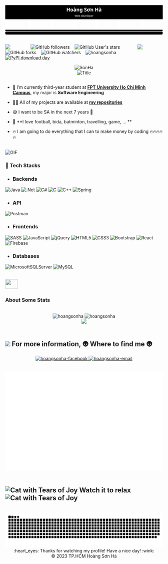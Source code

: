 <div style = "display: flex; flex-direction: column; align-items: center;">
    <!-- HEADER -->
    <img src = "IMPORT FILES/PROFILEHeader.png" alt = "Profile Header" style = "width: 100%;"/>   
    <!-- BUTTON LINKS -->
    <div style = "display: flex; justify-content: center; align-items: center; width: 100%;">
        <a href = "#"><img src = "BUTTONGitHub.svg" style = "width: 14%; height: 30px;"></a><a href = "#"><img src = "BUTTONGitHub.svg" style = "width: 14%; height: 30px;"></a><a href = "https://linkedin.com/in/norzzielein"><img src = "BUTTONGitHub.svg" style = "width: 14%; height: 30px;"></a><a href = "https://github.com/norzzielein"><img src = "BUTTONGitHub.svg" style = "width: 16%; height: 30px;"></a><a href = "https://facebook.com/norzzielein"><img src = "BUTTONGitHub.svg" style = "width: 14%; height: 30px;"></a><a href = "https://instagram.com/norzzielein"><img src = "BUTTONGitHub.svg" style = "width: 14%; height: 30px;"></a><a href = "https://twitter.com/norzzielein"><img src = "BUTTONGitHub.svg" style = "width: 14%; height: 30px;"></a>
    </div>    
    <!-- FOOTER -->
    <img src = "IMPORT FILES/PROFILEFooter.png" alt = "Profile Footer" style = "width: 100%;"/>
</div><br/>

<img align="left" src="https://user-images.githubusercontent.com/65187002/144930161-2f783401-8d27-4fdf-a2f7-cc0ba32f1f1f.gif" width="16%" style="display:inline; index:999;"><img align="right" src="https://user-images.githubusercontent.com/65187002/144930161-2f783401-8d27-4fdf-a2f7-cc0ba32f1f1f.gif" width="16%" style="display:inline; index:999;">

<img alt="GitHub followers" src="https://img.shields.io/github/followers/hoangsonha?style=social"> &nbsp;&nbsp; <img alt="GitHub User's stars" src="https://img.shields.io/github/stars/hoangsonha?style=social"> &nbsp;&nbsp;  <img alt="GitHub forks" src="https://img.shields.io/github/forks/hoangsonha/hoangsonha?style=social"> &nbsp;&nbsp; <img alt="GitHub watchers" src="https://img.shields.io/github/watchers/hoangsonha/hoangsonha?style=social"> &nbsp;&nbsp; <img src="https://komarev.com/ghpvc/?username=hoangsonha&label=Profile%20views&color=brightgreen&style=flat" alt="hoangsonha"/> &nbsp;&nbsp; [![PyPI download day](https://img.shields.io/pypi/dd/ansicolortags.svg)](https://pypi.python.org/pypi/ansicolortags/)

<div align="center">
    
<img src="https://readme-typing-svg.herokuapp.com?font=Kaushan+Script&size=50&duration=3800&color=447FF7&background=FFFFFF00&center=true&vCenter=true&width=650&height=55&lines=Hey!+Welcome+to+my+profile+%F0%9F%91%8B%F0%9F%8F%BB;I+am+a+Web+Developer+%F0%9F%91%A9%F0%9F%8F%BB%E2%80%8D%F0%9F%92%BB;I+am+from+VietNam+https://www.google.com/url?sa=i&url=https%3A%2F%2Ficonduck.com%2Ficons%2F103338%2Fviet-nam&psig=AOvVaw1qjorrGXgw4Jy9P01L4GGH&ust=1718775341576000&source=images&cd=vfe&opi=89978449&ved=0CBEQjRxqFwoTCPDOlqG35IYDFQAAAAAdAAAAABAE;" alt="SonHa" width="950" height="90">

</div>


<div align="center">
  <img src="https://readme-typing-svg.herokuapp.com/?font=Dancing+Script&size=35&duration=1&pause=999999&color=BF91F3&random=false&width=500&height=50&lines=Hi%2C+my+fullname+is+Hoàng+Sơn+Hà" alt="Title"/><br/>
</div>

##

- 🔭 I’m currently third-year student at [**FPT University Ho Chi Minh Campus**](https://hcmuni.fpt.edu.vn/), my major is **Software Engineering**
- 👨‍💻 All of my projects are available at [**my repositories**](https://github.com/hoangsonha?tab=repositories)
- 😅 I want to be SA in the next 7 years 🐧
  
- 🚀 **I love football, bida, batminton, travelling, game, ... **
  
- 🔥 I am going to do everything that I can to make money by coding 🔥🔥🔥🔥🔥
 <br>
<img alt="GIF" src="https://github.com/hoangsonha/hoangsonha1/blob/master/svg/mario.gif"/>
<br>
<summary><h3><b>🔮 Tech Stacks</b></h3></summary>

  
  - ### Backends
  ![Java](https://img.shields.io/badge/java-%23ED8B00.svg?style=for-the-badge&logo=java&logoColor=white)
  ![.Net](https://img.shields.io/badge/dotnet-%238A2BE2.svg?style=for-the-badge&logo=dotnet&logoColor=white)
  ![C#](https://img.shields.io/badge/C%23-239120?style=for-the-badge&logo=csharp&logoColor=white)
  ![C](https://img.shields.io/badge/C-00599C?style=for-the-badge&logo=c&logoColor=white)
  ![C++](https://img.shields.io/badge/c++-%2300599C.svg?style=for-the-badge&logo=c%2B%2B&logoColor=white)
  ![Spring](https://img.shields.io/badge/Spring-6DB33F?style=for-the-badge&logo=spring&logoColor=white)
  - ### API
  ![Postman](https://img.shields.io/badge/Postman-FF6C37?style=for-the-badge&logo=Postman&logoColor=white)
  - ### Frontends
  ![SASS](https://img.shields.io/badge/SASS-hotpink.svg?style=for-the-badge&logo=SASS&logoColor=white)
  ![JavaScript](https://img.shields.io/badge/javascript-%23323330.svg?style=for-the-badge&logo=javascript&logoColor=%23F7DF1E)
  ![jQuery](https://img.shields.io/badge/jquery-%230769AD.svg?style=for-the-badge&logo=jquery&logoColor=white)
  ![HTML5](https://img.shields.io/badge/html5-%23E34F26.svg?style=for-the-badge&logo=html5&logoColor=white)
  ![CSS3](https://img.shields.io/badge/css3-%231572B6.svg?style=for-the-badge&logo=css3&logoColor=white)
  ![Bootstrap](https://img.shields.io/badge/bootstrap-%23563D7C.svg?style=for-the-badge&logo=bootstrap&logoColor=white)
  ![React](https://img.shields.io/badge/react-%2300A6D3.svg?style=for-the-badge&logo=react&logoColor=white)
  ![Firebase](https://img.shields.io/badge/firebase-%23039BE5.svg?style=for-the-badge&logo=firebase)
   - ### Databases
  ![MicrosoftSQLServer](https://img.shields.io/badge/Microsoft%20SQL%20Sever-CC2927?style=for-the-badge&logo=microsoft%20sql%20server&logoColor=white)
  ![MySQL](https://img.shields.io/badge/MySQL-005C84?style=for-the-badge&logo=mysql&logoColor=white)
<br>
<br>
<summary>
<img src="https://media0.giphy.com/media/cNZqrH5IzOG0xrlWks/giphy.gif?cid=ecf05e47map255q427en9uprqc1sb0unjq5k4fnqg5pmhhs4&rid=giphy.gif&ct=s" width="40px" height="30px"><h3><b>About Some Stats</b></h3>
</summary>
<br>
<div align="center">
  <img height="170em" src="https://github-readme-stats.vercel.app/api/top-langs/?username=hoangsonha&theme=radical&show_icons=true&hide_border=true&layout=compact" alt="hoangsonha"/>
  <img height="170em" src="https://github-readme-stats.vercel.app/api?username=hoangsonha&theme=radical&show_icons=true&hide_border=true&count_private=true" alt="hoangsonha"/>
</div>
<div align="center">
  <img src="https://github-readme-streak-stats.herokuapp.com/?user=hoangsonha&theme=radical&hide_border=true"/>
</div>
<br/>

## <img src='https://raw.githubusercontent.com/ShahriarShafin/ShahriarShafin/main/Assets/handshake.gif' width="60"> For more information, <span align="center">👽 Where to find me 👽</span>

<p align="center">


<div align="center">
  
  <a href="https://www.facebook.com/fakeboow/" target="blank">
    <img src="https://img.icons8.com/bubbles/100/000000/facebook-new.png" alt="hoangsonha-facebook" />
  </a>

  <a href="mailto:hoangsonhadev@gmail.com" target="top">
    <img src="https://img.icons8.com/bubbles/100/000000/apple-mail.png" alt="hoangsonha-email" />
  </a>
</div>

<br>
<br>

<a href="#" target="_blank">
  <img src="svg/hoangsonhadev.svg" width="1200" alt="hoangsonhaanime" />
</a>

<br>
<br>
<h2><img
  src="https://raw.githubusercontent.com/Tarikul-Islam-Anik/Microsoft-Teams-Animated-Emojis/master/Emojis/Smilies/Cat%20with%20Tears%20of%20Joy.png"
  alt="Cat with Tears of Joy"
  width="25"
  height="25"
/> Watch it to relax <img
  src="https://raw.githubusercontent.com/Tarikul-Islam-Anik/Microsoft-Teams-Animated-Emojis/master/Emojis/Smilies/Cat%20with%20Tears%20of%20Joy.png"
  alt="Cat with Tears of Joy"
  width="25"
  height="25"
/></h2>
<br>
<img src="https://github.com/Platane/snk/raw/output/github-contribution-grid-snake.svg" alt="" style="max-width: 100%;">


<br>
<div align="center">
  :heart_eyes: Thanks for watching my profile! Have a nice day! :wink: <br/>
  &copy; 2023 TP.HCM Hoàng Sơn Hà
</div>




